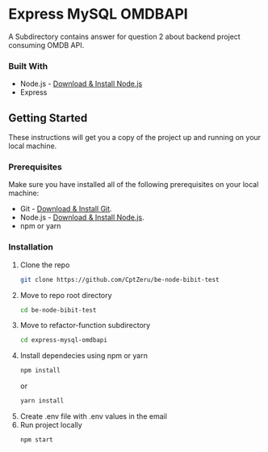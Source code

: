 # Express MySQL OMDBAPI

A Subdirectory contains answer for question 2 about backend project consuming OMDB API.

### Built With
- Node.js - [Download & Install Node.js](https://nodejs.org/en/download/)
- Express

## Getting Started

These instructions will get you a copy of the project up and running on your local machine.

### Prerequisites

Make sure you have installed all of the following prerequisites on your local machine:

- Git - [Download & Install Git](https://git-scm.com/downloads).
- Node.js - [Download & Install Node.js](https://nodejs.org/en/download/).
- npm or yarn

### Installation

1. Clone the repo
   ```sh
   git clone https://github.com/CptZeru/be-node-bibit-test
   ```
2. Move to repo root directory
   ```sh
   cd be-node-bibit-test
   ```
3. Move to refactor-function subdirectory
   ```sh
   cd express-mysql-omdbapi
   ```
4. Install dependecies using npm or yarn
   ```sh
   npm install
   ```
   or
   ```sh
   yarn install
   ```
5. Create .env file with .env values in the email
6. Run project locally
   ```sh
   npm start
   ```